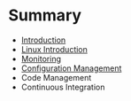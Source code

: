 # Summary

* [Introduction](README.md)
* [Linux Introduction](chapter1.md)
* [Monitoring](chapter2.md)
* [Configuration Management](chapter3.md)
* Code Management
* Continuous Integration

